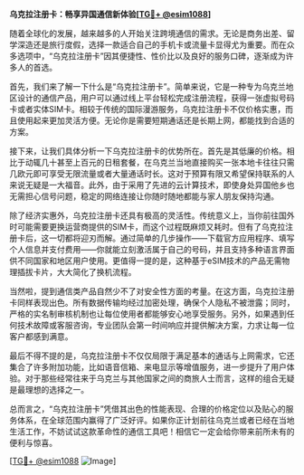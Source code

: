 **乌克拉注册卡：畅享异国通信新体验[[TG💪+ @esim1088](https://t.me/s/esim1088)]**

随着全球化的发展，越来越多的人开始关注跨境通信的需求。无论是商务出差、留学深造还是旅行度假，选择一款适合自己的手机卡或流量卡显得尤为重要。而在众多选项中，“乌克拉注册卡”因其便捷性、性价比以及良好的服务口碑，逐渐成为许多人的首选。

首先，我们来了解一下什么是“乌克拉注册卡”。简单来说，它是一种专为乌克兰地区设计的通信产品，用户可以通过线上平台轻松完成注册流程，获得一张虚拟号码卡或者实体SIM卡。相较于传统的国际漫游服务，乌克拉注册卡不仅价格实惠，而且使用起来更加灵活方便。无论你是需要短期通话还是长期上网，都能找到合适的方案。

接下来，让我们具体分析一下乌克拉注册卡的优势所在。首先是其低廉的价格。相比于动辄几十甚至上百元的日租套餐，在乌克兰当地直接购买一张本地卡往往只需几欧元即可享受无限流量或者大量通话时长。这对于预算有限又希望保持联系的人来说无疑是一大福音。此外，由于采用了先进的云计算技术，即使身处异国他乡也无需担心信号问题，稳定的网络连接让你随时随地都能与家人朋友保持沟通。

除了经济实惠外，乌克拉注册卡还具有极高的灵活性。传统意义上，当你前往国外时可能需要更换运营商提供的SIM卡，而这个过程既麻烦又耗时。但有了乌克拉注册卡后，这一切都将迎刃而解。通过简单的几步操作——下载官方应用程序、填写个人信息并支付费用——你就能立刻激活属于自己的号码，并且支持多种语言界面供不同国家和地区用户使用。更值得一提的是，这种基于eSIM技术的产品无需物理插拔卡片，大大简化了换机流程。

当然啦，提到通信类产品自然少不了对安全性方面的考量。在这方面，乌克拉注册卡同样表现出色。所有数据传输均经过加密处理，确保个人隐私不被泄露；同时，严格的实名制审核机制也让每位使用者都能够安心地享受服务。另外，如果遇到任何技术故障或客服咨询，专业团队会第一时间响应并提供解决方案，力求让每一位客户都感到满意。

最后不得不提的是，乌克拉注册卡不仅仅局限于满足基本的通话与上网需求，它还集合了许多附加功能，比如语音信箱、来电显示等增值服务，进一步提升了用户体验。对于那些经常往来于乌克兰与其他国家之间的商旅人士而言，这样的组合无疑是最理想的选择之一。

总而言之，“乌克拉注册卡”凭借其出色的性能表现、合理的价格定位以及贴心的服务体系，在全球范围内赢得了广泛好评。如果你正计划前往乌克兰或者已经在当地生活工作，不妨试试这款革命性的通信工具吧！相信它一定会给你带来前所未有的便利与惊喜。

[[TG💪+ @esim1088](https://t.me/s/esim1088) ![Image](https://i.postimg.cc/4NQfJmqS/Snipaste-2025-05-13-00-14-12.png)]